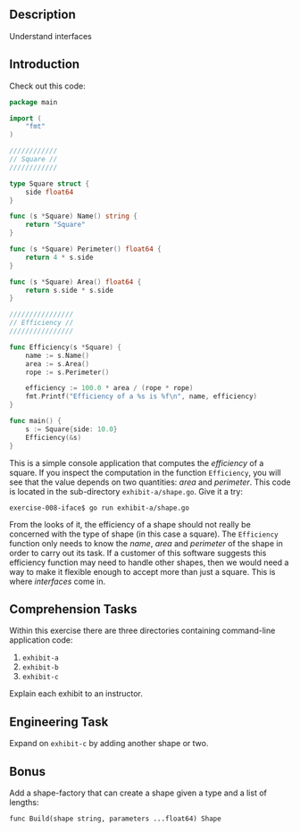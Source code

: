 ## Description
Understand interfaces

## Introduction
Check out this code:

```go
package main

import (
	"fmt"
)

////////////
// Square //
////////////

type Square struct {
	side float64
}

func (s *Square) Name() string {
	return "Square"
}

func (s *Square) Perimeter() float64 {
	return 4 * s.side
}

func (s *Square) Area() float64 {
	return s.side * s.side
}

////////////////
// Efficiency //
////////////////

func Efficiency(s *Square) {
	name := s.Name()
	area := s.Area()
	rope := s.Perimeter()

	efficiency := 100.0 * area / (rope * rope)
	fmt.Printf("Efficiency of a %s is %f\n", name, efficiency)
}

func main() {
	s := Square{side: 10.0}
	Efficiency(&s)
}
```

This is a simple console application that computes the _efficiency_ of a
square. If you inspect the computation in the function `Efficiency`, you will
see that the value depends on two quantities: _area_ and _perimeter_.
This code is located in the sub-directory
`exhibit-a/shape.go`. Give it a try:

```
exercise-008-iface$ go run exhibit-a/shape.go
```

From the looks of it, the efficiency of a shape should not really be concerned
with the type of shape (in this case a square). The `Efficiency` function only
needs to know the _name_, _area_ and _perimeter_ of the shape in order to carry
out its task. If a customer of this software suggests this efficiency function
may need to handle other shapes, then we would need a way to make it flexible
enough to accept more than just a square. This is where _interfaces_ come in.

## Comprehension Tasks
Within this exercise there are three directories containing command-line application code:

1. `exhibit-a`
1. `exhibit-b`
1. `exhibit-c`

Explain each exhibit to an instructor.

## Engineering Task

Expand on `exhibit-c` by adding another shape or two.

## Bonus

Add a shape-factory that can create a shape given a type and a list of lengths:

```
func Build(shape string, parameters ...float64) Shape
```
